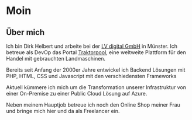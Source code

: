 # Moin

## Über mich
Ich bin Dirk Helbert und arbeite bei der [LV digital GmbH](https://www.lvdigital.de) in Münster. Ich betreue als DevOp das Portal [Traktorpool](https://www.traktorpool.de), eine weltweite Plattform für den Handel mit gebrauchten Landmaschinen.

Bereits seit Anfang der 2000er Jahre entwickel ich Backend Lösungen mit PHP, HTML, CSS und Javascript mit den verschiedensten Frameworks

Aktuell kümmere ich mich um die Transformation unserer Infrastruktur von einer On-Premise zu einer Public Cloud Lösung auf Azure.

Neben meinem Hauptjob betreue ich noch den Online Shop meiner Frau und bringe mich hier und da als Freelancer ein.



<!--
**dirk-helbert/dirk-helbert** is a ✨ _special_ ✨ repository because its `README.md` (this file) appears on your GitHub profile.

Here are some ideas to get you started:

- 🔭 I’m currently working on ...
- 🌱 I’m currently learning ...
- 👯 I’m looking to collaborate on ...
- 🤔 I’m looking for help with ...
- 💬 Ask me about ...
- 📫 How to reach me: ...
- 😄 Pronouns: ...
- ⚡ Fun fact: ...
-->
